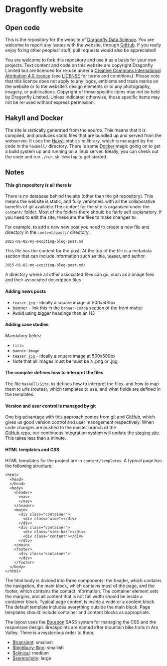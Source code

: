 # Dragonfly website

## Open code

This is the repository for the website of [Dragonfly Data Science](http://www.dragonfly.co.nz). You are welcome to report any issues with the website, through [GitHub](https://github.com/dragonfly-science/website/issues). If you really enjoy fixing other peoples' stuff, pull requests would also be appreciated! 

You are welcome to fork this repository and use it as a basis for your own projects. Text content
and code on this website are copyright Dragonfly Limited but are licenced for re-use under a [Creative Commons International Attribution 4.0 licence](https://creativecommons.org/licenses/by/4.0/) (see [LICENSE](https://github.com/dragonfly-science/website/blob/master/LICENSE) for terms and conditions). Please note that this
licence does not apply to any logos, emblems and trade marks on the website or
to the website’s design elements or to any photography, imagery, or publications. 
Copyright of those specific items may not be held by Dragonfly Limited. Unless indicated
otherwise, those specific items may not be re-used without express permission.


## Hakyll and Docker

The site is statically generated from the source. This means that it is compiled,
and produces static files that are bundled up and served from the webserver. It uses the [Hakyll](http://jaspervdj.be/hakyll/index.html) static site library,
which is managed by the code in the `haskell/` directory.  There is some [Docker](http://www.docker.com)
magic going on to get a build system up and running on a linux server. Ideally, you can check out the
code and run `./run.sh develop` to get started.

## Notes

#### This git repository is all there is

There is no database behind the site (other than the git repository). This means the website is static, and fully versioned. with all the collaborative benefits of git available.The content for the site is organised under the `content/` folder. Most of the folders there should be fairly self explanatory. If you need to edit the site,
these are the files to make changes to. 

For example, to add a new new post you need to create a new file and directory
in the `content/posts/` directory.

`2015-01-02-my-exciting-blog-post.md`

This file has the content for the post. At the top of the file is a metadata section that can include information such as title, teaser, and author.

`2015-01-02-my-exciting-blog-post.md/`

A directory where all other associated files can go, such as a image files and their associated description files 

#### Adding news posts

- `teaser.jpg` - ideally a square image at 500x500px
- banner - link this in the `banner-image` section of the front matter
- Avoid using bigger headings than an H3

#### Adding case studies

Mandatory fields:
- `title`
- `banner-image`
- `teaser.jpg` - ideally a square image at 500x500px
- Note that all images must be must be a .png or .jpg

#### The compiler defines how to interpret the files

The file `haskell/Site.hs` defines how to interpret the files, and how to map
them to urls (routes), which templates to use, and what fields are defined
in the templates.

#### Version and user control is managed by git

One big advantage with this approach comes from git and
[GitHub](https://www.github.com/dragonfly-science), which gives us good version
control and user management respectively. When code changes are pushed to the master branch of the  
[GitHub repo](https://www.github.com/dragonfly-science/website), our
continuous integration system will update the [staging site](https://www-staging.dragonfly.co.nz).
This takes less than a minute. 

#### HTML templates and CSS

HTML templates for the project are in `content/templates`. A typical page has the following structure:
```
<html>
  <head>
  </head>
  <body>
    <header>
      <nav>
      </nav>
    </header>
    <main>
      <div class="container">
        <div class="wide"></div>
      </div>
      <div class="container">
        <div class="side-bar"></div>
        <div class="content"></div>
      </div>
    </main>
    <footer>
      <div class="container">
      </div>
    </footer>
  </body>
</html>
```

The html body is divided into three components: the header, which contains the
navigation, the main block, which contains most of the page, and the footer,
which contains the contact information. The container element sets the margins, and all
content that is not full width should be inside a container block. Typical page
content is inside a wide or a content block. The default template includes everything outside
the main block. Page templates should include container and content blocks as appropriate.

The layout uses the [Bourbon](http://www.bourbon.io) SASS system for managing the CSS and the responsive
design. Breakpoints are named after mountain bike trails in Aro Valley. There is a mysterious order to them.

  - [$transient](http://www.trailforks.com/trails/transient/): smallest
  - [$highbury-fling](http://tracks.org.nz/track/show/851): smallish
  - [$clinical](http://www.trailforks.com/trails/clinical/): medium
  - [$serendipity](http://www.trailforks.com/trails/serendipity-16954/): large

